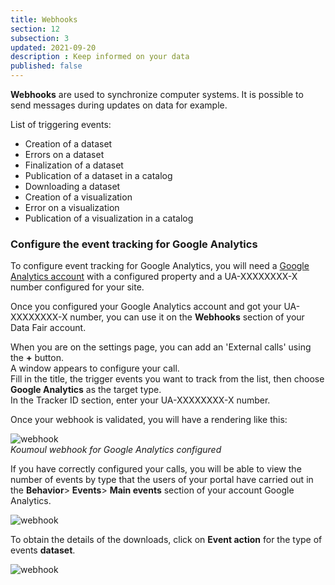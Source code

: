 ```yaml
---
title: Webhooks
section: 12
subsection: 3
updated: 2021-09-20
description : Keep informed on your data
published: false
---
```


**Webhooks** are used to synchronize computer systems. It is possible to send messages during updates on data for example.

List of triggering events:

* Creation of a dataset
* Errors on a dataset
* Finalization of a dataset
* Publication of a dataset in a catalog
* Downloading a dataset
* Creation of a visualization
* Error on a visualization
* Publication of a visualization in a catalog

### Configure the event tracking for Google Analytics

To configure event tracking for Google Analytics, you will need a [Google Analytics account](https://support.google.com/analytics/answer/1008015?hl=fr)
with a configured property and a UA-XXXXXXXX-X number configured for your site.

Once you configured your Google Analytics account and got your UA-XXXXXXXX-X number, you can use it on the **Webhooks** section of your Data Fair account.

When you are on the settings page, you can add an 'External calls' using the **+** button.  
A window appears to configure your call.  
Fill in the title, the trigger events you want to track from the list, then choose **Google Analytics** as the target type.  
In the Tracker ID section, enter your UA-XXXXXXXX-X number.

Once your webhook is validated, you will have a rendering like this:

![webhook](./images/user-guide-backoffice/web-2-identifiant.jpg)  
*Koumoul webhook for Google Analytics configured*

If you have correctly configured your calls, you will be able to view the number of events by type that the users of your portal have carried out in the **Behavior**> **Events**> **Main events** section of your account Google Analytics.

![webhook](./images/user-guide-backoffice/web-3-events.jpg)

To obtain the details of the downloads, click on **Event action** for the type of events **dataset**.

![webhook](./images/user-guide-backoffice/web-4-liste-events.jpg)
